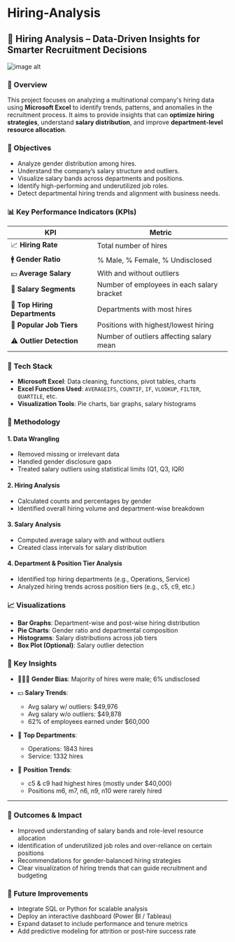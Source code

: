 # Hiring-Analysis
## 📁 Hiring Analysis – Data-Driven Insights for Smarter Recruitment Decisions

![image alt]([https://github.com/sudip17x/Amazon_Sales_Analysis_using_python/blob/ab849d1ffe3635a3f2dfbe4f97d120bbd5def696/Amazon%20Sales%20Dashboard%20Image.jpg](https://github.com/sudip17x/Hiring-Analysis/blob/61686176b11f10c67c7c840e234f1caf0b8ece4e/Hiring%20analysis%20dashboard%20image.jpg))

### 📌 Overview

This project focuses on analyzing a multinational company's hiring data using **Microsoft Excel** to identify trends, patterns, and anomalies in the recruitment process. It aims to provide insights that can **optimize hiring strategies**, understand **salary distribution**, and improve **department-level resource allocation**.

### 🎯 Objectives

* Analyze gender distribution among hires.
* Understand the company’s salary structure and outliers.
* Visualize salary bands across departments and positions.
* Identify high-performing and underutilized job roles.
* Detect departmental hiring trends and alignment with business needs.

### 📊 Key Performance Indicators (KPIs)

| KPI                           | Metric                                     |
| ----------------------------- | ------------------------------------------ |
| 📈 **Hiring Rate**            | Total number of hires                      |
| 🚹 **Gender Ratio**           | % Male, % Female, % Undisclosed            |
| 💵 **Average Salary**         | With and without outliers                  |
| 🧮 **Salary Segments**        | Number of employees in each salary bracket |
| 🏢 **Top Hiring Departments** | Departments with most hires                |
| 👔 **Popular Job Tiers**      | Positions with highest/lowest hiring       |
| ⚠️ **Outlier Detection**      | Number of outliers affecting salary mean   |

### 🧰 Tech Stack

* **Microsoft Excel**: Data cleaning, functions, pivot tables, charts
* **Excel Functions Used**: `AVERAGEIFS`, `COUNTIF`, `IF`, `VLOOKUP`, `FILTER`, `QUARTILE`, etc.
* **Visualization Tools**: Pie charts, bar graphs, salary histograms

### 🔎 Methodology

#### 1. **Data Wrangling**

* Removed missing or irrelevant data
* Handled gender disclosure gaps
* Treated salary outliers using statistical limits (Q1, Q3, IQR)

#### 2. **Hiring Analysis**

* Calculated counts and percentages by gender
* Identified overall hiring volume and department-wise breakdown

#### 3. **Salary Analysis**

* Computed average salary with and without outliers
* Created class intervals for salary distribution

#### 4. **Department & Position Tier Analysis**

* Identified top hiring departments (e.g., Operations, Service)
* Analyzed hiring trends across position tiers (e.g., c5, c9, etc.)

### 📈 Visualizations

* **Bar Graphs**: Department-wise and post-wise hiring distribution
* **Pie Charts**: Gender ratio and departmental composition
* **Histograms**: Salary distributions across job tiers
* **Box Plot (Optional)**: Salary outlier detection

### 📌 Key Insights

* 🧑‍🤝‍🧑 **Gender Bias**: Majority of hires were male; 6% undisclosed
* 💵 **Salary Trends**:

  * Avg salary w/ outliers: \$49,976
  * Avg salary w/o outliers: \$49,878
  * 62% of employees earned under \$60,000
* 🏢 **Top Departments**:

  * Operations: 1843 hires
  * Service: 1332 hires
* 👔 **Position Trends**:

  * c5 & c9 had highest hires (mostly under \$40,000)
  * Positions m6, m7, n6, n9, n10 were rarely hired

---

### 🚀 Outcomes & Impact

* Improved understanding of salary bands and role-level resource allocation
* Identification of underutilized job roles and over-reliance on certain positions
* Recommendations for gender-balanced hiring strategies
* Clear visualization of hiring trends that can guide recruitment and budgeting

### 🔧 Future Improvements

* Integrate SQL or Python for scalable analysis
* Deploy an interactive dashboard (Power BI / Tableau)
* Expand dataset to include performance and tenure metrics
* Add predictive modeling for attrition or post-hire success rate


